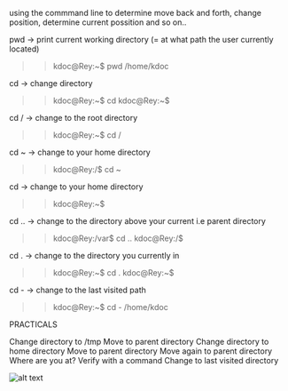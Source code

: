 using the commmand line to determine move back and forth, change position, determine current possition and so on..


pwd   -> print current working directory (= at what path the user currently located)
>> kdoc@Rey:~$ pwd
>> /home/kdoc

cd  -> change directory
>> kdoc@Rey:~$ cd
>> kdoc@Rey:~$


cd /  -> change to the root directory
>> kdoc@Rey:~$ cd /

cd ~  -> change to your home directory
>> kdoc@Rey:/$ cd ~

cd  -> change to your home directory
>> kdoc@Rey:~$

cd ..   -> change to the directory above your current i.e parent directory
>> kdoc@Rey:/var$ cd ..
>> kdoc@Rey:/$

cd .  -> change to the directory you currently in
>> kdoc@Rey:~$ cd .
>> kdoc@Rey:~$

cd -  -> change to the last visited path
>> kdoc@Rey:~$ cd -
>> /home/kdoc


PRACTICALS

Change directory to /tmp
Move to parent directory
Change directory to home directory
Move to parent directory
Move again to parent directory
Where are you at? Verify with a command
Change to last visited directory

![alt text](image.png)